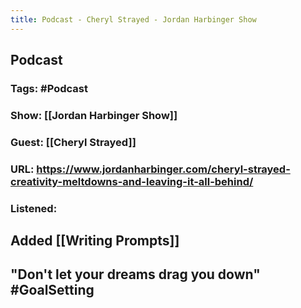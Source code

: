 ```yaml
---
title: Podcast - Cheryl Strayed - Jordan Harbinger Show
---
```


## **Podcast**
### **Tags**: #Podcast
### **Show**: [[Jordan Harbinger Show]]
### **Guest**: [[Cheryl Strayed]]
### **URL**: https://www.jordanharbinger.com/cheryl-strayed-creativity-meltdowns-and-leaving-it-all-behind/
### **Listened**:
## Added [[Writing Prompts]]
## "Don't let your dreams drag you down" #GoalSetting
